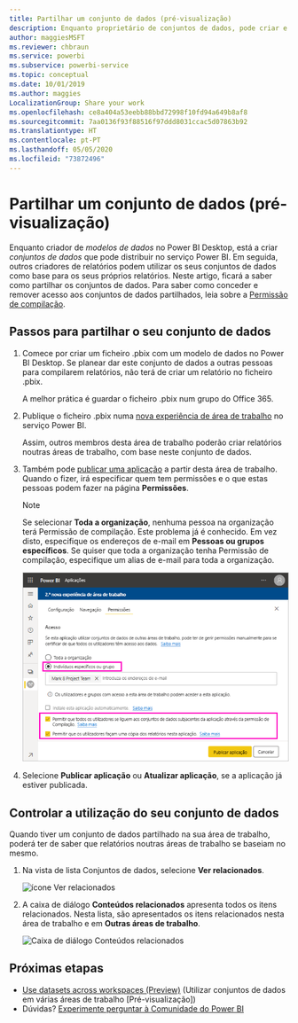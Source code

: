 ```yaml
---
title: Partilhar um conjunto de dados (pré-visualização)
description: Enquanto proprietário de conjuntos de dados, pode criar e partilhar os seus conjuntos de dados, para que outras pessoas possam utilizá-los. Saiba como os pode partilhar.
author: maggiesMSFT
ms.reviewer: chbraun
ms.service: powerbi
ms.subservice: powerbi-service
ms.topic: conceptual
ms.date: 10/01/2019
ms.author: maggies
LocalizationGroup: Share your work
ms.openlocfilehash: ce8a404a53eebb88bbd72998f10fd94a649b8af8
ms.sourcegitcommit: 7aa0136f93f88516f97ddd8031ccac5d07863b92
ms.translationtype: HT
ms.contentlocale: pt-PT
ms.lasthandoff: 05/05/2020
ms.locfileid: "73872496"
---
```

# <a name="share-a-dataset-preview"></a>Partilhar um conjunto de dados (pré-visualização)

Enquanto criador de *modelos de dados* no Power BI Desktop, está a criar *conjuntos de dados* que pode distribuir no serviço Power BI. Em seguida, outros criadores de relatórios podem utilizar os seus conjuntos de dados como base para os seus próprios relatórios. Neste artigo, ficará a saber como partilhar os conjuntos de dados. Para saber como conceder e remover acesso aos conjuntos de dados partilhados, leia sobre a [Permissão de compilação](service-datasets-build-permissions.md).

## <a name="steps-to-sharing-your-dataset"></a>Passos para partilhar o seu conjunto de dados

1. Comece por criar um ficheiro .pbix com um modelo de dados no Power BI Desktop. Se planear dar este conjunto de dados a outras pessoas para compilarem relatórios, não terá de criar um relatório no ficheiro .pbix.

    A melhor prática é guardar o ficheiro .pbix num grupo do Office 365.

1. Publique o ficheiro .pbix numa [nova experiência de área de trabalho](service-create-the-new-workspaces.md) no serviço Power BI.
    
    Assim, outros membros desta área de trabalho poderão criar relatórios noutras áreas de trabalho, com base neste conjunto de dados.

1. Também pode [publicar uma aplicação](service-create-distribute-apps.md) a partir desta área de trabalho. Quando o fizer, irá especificar quem tem permissões e o que estas pessoas podem fazer na página **Permissões**.

    > [!NOTE]
    > Se selecionar **Toda a organização**, nenhuma pessoa na organização terá Permissão de compilação. Este problema já é conhecido. Em vez disto, especifique os endereços de e-mail em **Pessoas ou grupos específicos**.  Se quiser que toda a organização tenha Permissão de compilação, especifique um alias de e-mail para toda a organização.

    ![Definir as permissões da aplicação](media/service-datasets-build-permissions/power-bi-dataset-app-permission-new-look.png)

1. Selecione **Publicar aplicação** ou **Atualizar aplicação**, se a aplicação já estiver publicada.

## <a name="track-your-dataset-usage"></a>Controlar a utilização do seu conjunto de dados

Quando tiver um conjunto de dados partilhado na sua área de trabalho, poderá ter de saber que relatórios noutras áreas de trabalho se baseiam no mesmo.

1. Na vista de lista Conjuntos de dados, selecione **Ver relacionados**.

    ![ícone Ver relacionados](media/service-datasets-build-permissions/power-bi-dataset-view-related-to-dataset.png)

1. A caixa de diálogo **Conteúdos relacionados** apresenta todos os itens relacionados. Nesta lista, são apresentados os itens relacionados nesta área de trabalho e em **Outras áreas de trabalho**.
 
    ![Caixa de diálogo Conteúdos relacionados](media/service-datasets-build-permissions/power-bi-dataset-related-workspaces.png)

## <a name="next-steps"></a>Próximas etapas

- [Use datasets across workspaces (Preview)](service-datasets-across-workspaces.md) (Utilizar conjuntos de dados em várias áreas de trabalho [Pré-visualização])
- Dúvidas? [Experimente perguntar à Comunidade do Power BI](https://community.powerbi.com/)
